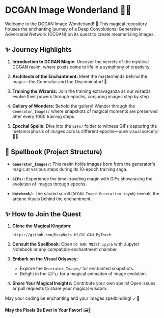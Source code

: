 # DCGAN Image Wonderland 🌈✨

Welcome to the DCGAN Image Wonderland! 🚀 This magical repository houses the enchanting journey of a Deep Convolutional Generative Adversarial Network (DCGAN) on its quest to create mesmerizing images.

## ✨ Journey Highlights

1. **Introduction to DCGAN Magic:** Uncover the secrets of the mystical DCGAN realm, where pixels come to life in a symphony of creativity.

2. **Architects of the Enchantment:** Meet the masterminds behind the magic—the Generator and the Discriminator! 🧙

3. **Training the Wizards:** Join the training extravaganza as our wizards evolve their powers through epochs, conjuring images step by step.

4. **Gallery of Wonders:** Behold the gallery! Wander through the `Generator_Images/` where snapshots of magical moments are preserved after every 1000 training steps.

5. **Epochal Spells:** Dive into the `GIFs/` folder to witness GIFs capturing the metamorphosis of images across different epochs—pure visual sorcery! 🎩🐇

## 📜 Spellbook (Project Structure)

- **`Generator_Images/`:** This realm holds images born from the generator's magic at various steps during its 10-epoch training saga.

- **`GIFs/`:** Experience the time-traveling magic with GIFs showcasing the evolution of images through epochs.

- **`Notebook/`:** The sacred scroll (`DCGAN_Image_Generation.ipynb`) reveals the arcane rituals behind the enchantment.

## ✨ How to Join the Quest

1. **Clone the Magical Kingdom:**
    ```
    https://github.com/DeepNets-US/DC-GAN-PyTorch
    ```

2. **Consult the Spellbook:**
    Open `DC GAN MNIST.ipynb` with Jupyter Notebook or any compatible enchantment chamber.

3. **Embark on the Visual Odyssey:**
    - Explore the `Generator_Images/` for enchanted snapshots.
    - Delight in the `GIFs/` for a magical animation of image evolution.

4. **Share Your Magical Insights:**
    Contribute your own spells! Open issues or pull requests to share your magical wisdom.

May your coding be enchanting and your images spellbinding! 🪄🌟

**May the Pixels Be Ever in Your Favor!** 🖼💫
